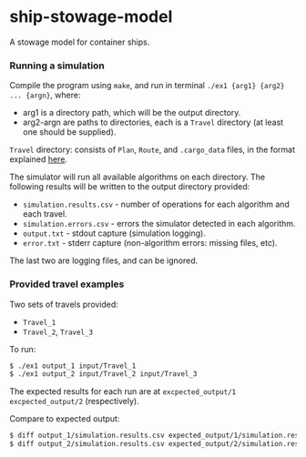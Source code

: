 # ship-stowage-model

A stowage model for container ships.

### Running a simulation

Compile the program using `make`, and run in terminal `./ex1 {arg1} {arg2} ... {argn}`, where:
* arg1 is a directory path, which will be the output directory.
* arg2-argn are paths to directories, each is a `Travel` directory (at least one should be supplied).

`Travel` directory: consists of `Plan`, `Route`, and `.cargo_data` files, in the format explained [here](https://docs.google.com/document/d/10dw03hb-mj6zL8O08K5YSm4KYTeIv7eTmckcezrzH_E/edit).

The simulator will run all available algorithms on each directory. The following results will be written to the output directory provided:
* `simulation.results.csv` - number of operations for each algorithm and each travel.  
* `simulation.errors.csv` - errors the simulator detected in each algorithm.
* `output.txt` - stdout capture (simulation logging).
* `error.txt` - stderr capture (non-algorithm errors: missing files, etc).

The last two are logging files, and can be ignored.

### Provided travel examples

Two sets of travels provided: 
* `Travel_1` 
* `Travel_2`, `Travel_3`

To run:
```sh
$ ./ex1 output_1 input/Travel_1
$ ./ex1 output_2 input/Travel_2 input/Travel_3
```

The expected results for each run are at `excpected_output/1` `excpected_output/2` (respectively).

Compare to expected output:
```sh
$ diff output_1/simulation.results.csv expected_output/1/simulation.results.csv
$ diff output_2/simulation.results.csv expected_output/2/simulation.results.csv
```